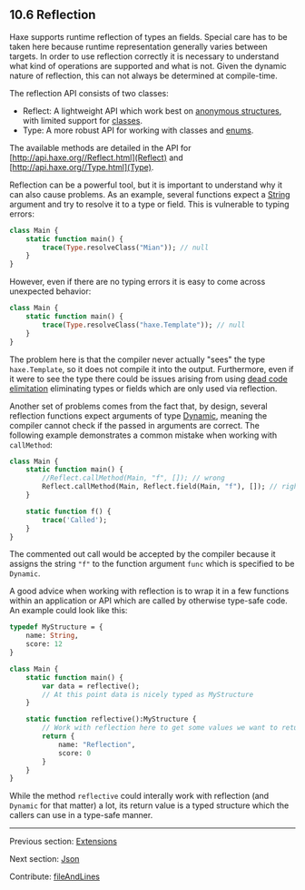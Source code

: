 ## 10.6 Reflection

Haxe supports runtime reflection of types an fields. Special care has to be taken here because runtime representation generally varies between targets. In order to use reflection correctly it is necessary to understand what kind of operations are supported and what is not. Given the dynamic nature of reflection, this can not always be determined at compile-time.

The reflection API consists of two classes:



* Reflect: A lightweight API which work best on [anonymous structures](types-anonymous-structure.md), with limited support for [classes](types-class-instance.md). 
* Type: A more robust API for working with classes and [enums](types-enum-instance.md).



The available methods are detailed in the API for [http://api.haxe.org//Reflect.html](Reflect) and [http://api.haxe.org//Type.html](Type).

Reflection can be a powerful tool, but it is important to understand why it can also cause problems. As an example, several functions expect a [String](std-String.md) argument and try to resolve it to a type or field. This is vulnerable to typing errors:

```haxe
class Main {
	static function main() {
		trace(Type.resolveClass("Mian")); // null
	}
}
```

However, even if there are no typing errors it is easy to come across unexpected behavior:

```haxe
class Main {
	static function main() {
		trace(Type.resolveClass("haxe.Template")); // null
	}
}
```

The problem here is that the compiler never actually "sees" the type `haxe.Template`, so it does not compile it into the output. Furthermore, even if it were to see the type there could be issues arising from using [dead code elimitation](cr-dce.md) eliminating types or fields which are only used via reflection.

Another set of problems comes from the fact that, by design, several reflection functions expect arguments of type [Dynamic](types-dynamic.md), meaning the compiler cannot check if the passed in arguments are correct. The following example demonstrates a common mistake when working with `callMethod`:

```haxe
class Main {
	static function main() {
		//Reflect.callMethod(Main, "f", []); // wrong
		Reflect.callMethod(Main, Reflect.field(Main, "f"), []); // right
	}

	static function f() {
		trace('Called');
	}
}
```

The commented out call would be accepted by the compiler because it assigns the string `"f"` to the function argument `func` which is specified to be `Dynamic`.

A good advice when working with reflection is to wrap it in a few functions within an application or API which are called by otherwise type-safe code. An example could look like this:

```haxe
typedef MyStructure = {
	name: String,
	score: 12
}

class Main {
	static function main() {
		var data = reflective();
		// At this point data is nicely typed as MyStructure
	}

	static function reflective():MyStructure {
		// Work with reflection here to get some values we want to return.
		return {
			name: "Reflection",
			score: 0
		}
	}
}
```

While the method `reflective` could interally work with reflection (and `Dynamic` for that matter) a lot, its return value is a typed structure which the callers can use in a type-safe manner.

---

Previous section: [Extensions](std-math-extensions.md)

Next section: [Json](std-Json.md)

Contribute: [fileAndLines](https://github.com/HaxeFoundation/HaxeManual/blob/master/10-std.tex#L294-294)